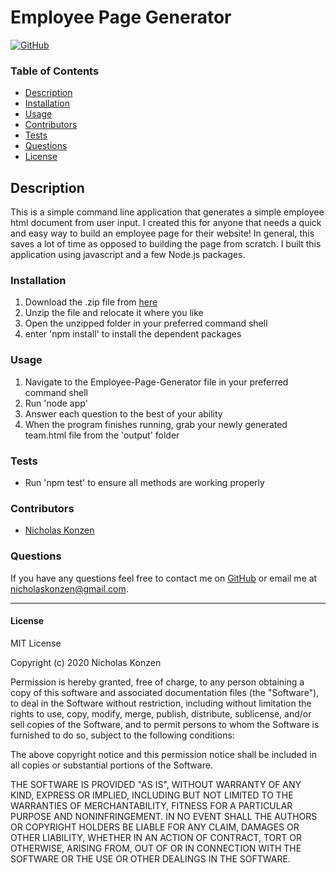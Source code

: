 # Employee Page Generator
[![GitHub](https://img.shields.io/github/license/NTKonzen/README-Generator)](#license)

### Table of Contents
* [Description](#description)
* [Installation](#installation)
* [Usage](#usage)
* [Contributors](#contributors) 
* [Tests](#tests)
* [Questions](#questions)
* [License](#license)

## Description ##

This is a simple command line application that generates a simple employee html document from user input. I created this for anyone that needs a quick and easy way to build an employee page for their website! In general, this saves a lot of time as opposed to building the page from scratch. I built this application using javascript and a few Node.js packages. 

### Installation ###

1. Download the .zip file from [here](https://github.com/NTKonzen/Employee-Page-Generator)
1. Unzip the file and relocate it where you like
1. Open the unzipped folder in your preferred command shell
1. enter 'npm install' to install the dependent packages 

### Usage

1. Navigate to the Employee-Page-Generator file in your preferred command shell
1. Run 'node app'
1. Answer each question to the best of your ability
1. When the program finishes running, grab your newly generated team.html file from the 'output' folder

### Tests

* Run 'npm test' to ensure all methods are working properly


### Contributors

* [Nicholas Konzen](https://github.com/NTKonzen)

### Questions
If you have any questions feel free to contact me on [GitHub](https://github.com/NTKonzen) or email me at nicholaskonzen@gmail.com.

---
#### License

MIT License

Copyright (c) 2020 Nicholas Konzen

Permission is hereby granted, free of charge, to any person obtaining a copy
of this software and associated documentation files (the "Software"), to deal
in the Software without restriction, including without limitation the rights
to use, copy, modify, merge, publish, distribute, sublicense, and/or sell
copies of the Software, and to permit persons to whom the Software is
furnished to do so, subject to the following conditions:

The above copyright notice and this permission notice shall be included in all
copies or substantial portions of the Software.

THE SOFTWARE IS PROVIDED "AS IS", WITHOUT WARRANTY OF ANY KIND, EXPRESS OR
IMPLIED, INCLUDING BUT NOT LIMITED TO THE WARRANTIES OF MERCHANTABILITY,
FITNESS FOR A PARTICULAR PURPOSE AND NONINFRINGEMENT. IN NO EVENT SHALL THE
AUTHORS OR COPYRIGHT HOLDERS BE LIABLE FOR ANY CLAIM, DAMAGES OR OTHER
LIABILITY, WHETHER IN AN ACTION OF CONTRACT, TORT OR OTHERWISE, ARISING FROM,
OUT OF OR IN CONNECTION WITH THE SOFTWARE OR THE USE OR OTHER DEALINGS IN THE
SOFTWARE.
